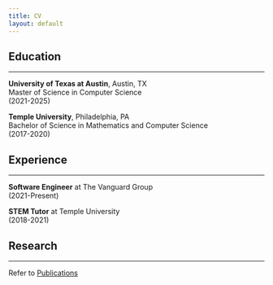 ```yaml
---
title: CV
layout: default
---
```



## Education
***

**University of Texas at Austin**, Austin, TX   
Master of Science in Computer Science  
(2021-2025)  
  
**Temple University**, Philadelphia, PA  
Bachelor of Science in Mathematics and Computer Science  
(2017-2020)  

  

## Experience
***

**Software Engineer** at The Vanguard Group  
(2021-Present)  
  
**STEM Tutor** at Temple University  
(2018-2021)  


## Research
***

Refer to [Publications](publications.md)